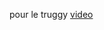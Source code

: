pour le truggy
[video](https://drive.google.com/drive/u/0/folders/11mt5l970zikC-_eyPtXuazgCIdN5vf9z)
